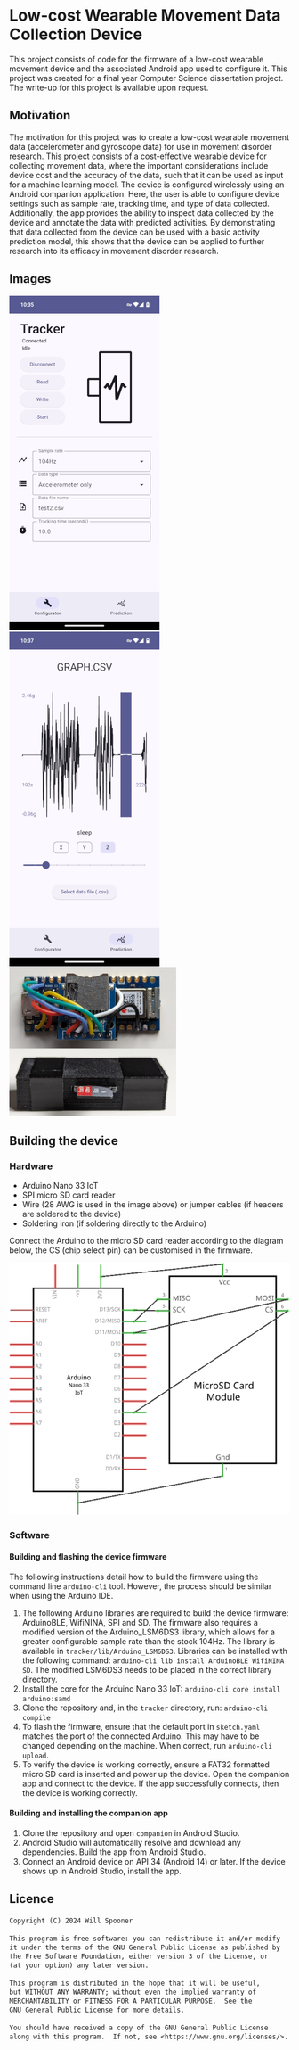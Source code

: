 # Low-cost Wearable Movement Data Collection Device

This project consists of code for the firmware of a low-cost wearable movement device and the associated Android app used to configure it. This project was created for a final year Computer Science dissertation project. The write-up for this project is available upon request.

## Motivation
The motivation for this project was to create a low-cost wearable movement data (accelerometer and gyroscope data) for use in movement disorder research. This project consists of a cost-effective wearable device for collecting movement data, where the important considerations include device cost and the accuracy of the data, such that it can be used as input for a machine learning model. The device is configured wirelessly using an Android companion application. Here, the user is able to configure device settings such as sample rate, tracking time, and type of data collected. Additionally, the app provides the ability to inspect data collected by the device and annotate the data with predicted activities. By demonstrating that data collected from the device can be used with a basic activity prediction model, this shows that the device can be applied to further research into its efficacy in movement disorder research.

## Images

![Configuring the device](images/screenshot-1.png)
![Making predictions](images/screenshot-2.png)
![The device](images/photo.png)

## Building the device

### Hardware
- Arduino Nano 33 IoT
- SPI micro SD card reader
- Wire (28 AWG is used in the image above) or jumper cables (if headers are soldered to the device)
- Soldering iron (if soldering directly to the Arduino)

Connect the Arduino to the micro SD card reader according to the diagram below, the CS (chip select pin) can be customised in the firmware.

![The device](images/schematic.png)

### Software

#### Building and flashing the device firmware
The following instructions detail how to build the firmware using the command line `arduino-cli` tool. However, the process should be similar when using the Arduino IDE.

1. The following Arduino libraries are required to build the device firmware: ArduinoBLE, WifiNINA, SPI and SD. The firmware also requires a modified version of the Arduino_LSM6DS3 library, which allows for a greater configurable sample rate than the stock 104Hz. The library is available in `tracker/lib/Arduino_LSM6DS3`. Libraries can be installed with the following command: `arduino-cli lib install ArduinoBLE WifiNINA SD`. The modified LSM6DS3 needs to be placed in the correct library directory.
2. Install the core for the Arduino Nano 33 IoT: `arduino-cli core install arduino:samd`
3. Clone the repository and, in the `tracker` directory, run: `arduino-cli compile`
4. To flash the firmware, ensure that the default port in `sketch.yaml` matches the port of the connected Arduino. This may have to be changed depending on the machine. When correct, run `arduino-cli upload`.
5. To verify the device is working correctly, ensure a FAT32 formatted micro SD card is inserted and power up the device. Open the companion app and connect to the device. If the app successfully connects, then the device is working correctly.

#### Building and installing the companion app
1. Clone the repository and open `companion` in Android Studio.
2. Android Studio will automatically resolve and download any dependencies. Build the app from Android Studio.
3. Connect an Android device on API 34 (Android 14) or later. If the device shows up in Android Studio, install the app.

## Licence

```
Copyright (C) 2024 Will Spooner

This program is free software: you can redistribute it and/or modify
it under the terms of the GNU General Public License as published by
the Free Software Foundation, either version 3 of the License, or
(at your option) any later version.

This program is distributed in the hope that it will be useful,
but WITHOUT ANY WARRANTY; without even the implied warranty of
MERCHANTABILITY or FITNESS FOR A PARTICULAR PURPOSE.  See the
GNU General Public License for more details.

You should have received a copy of the GNU General Public License
along with this program.  If not, see <https://www.gnu.org/licenses/>.
```

